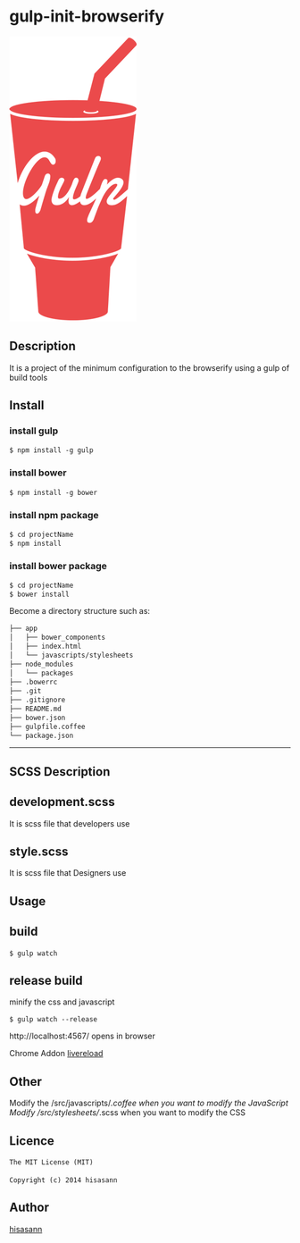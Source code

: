 ﻿gulp-init-browserify
====

![Image](https://raw.githubusercontent.com/hisasann/gulp-init-browserify/master/image.png?raw=true "Image")

## Description

It is a project of the minimum configuration to the browserify using a gulp of build tools

## Install

### install gulp

```shell
$ npm install -g gulp
```

### install bower

```shell
$ npm install -g bower
```

### install npm package

```shell
$ cd projectName
$ npm install
```

### install bower package

```shell
$ cd projectName
$ bower install
```

Become a directory structure such as:

```
├── app
│   ├── bower_components
│   ├── index.html
│   └── javascripts/stylesheets
├── node_modules
│   └── packages
├── .bowerrc
├── .git
├── .gitignore
├── README.md
├── bower.json
├── gulpfile.coffee
└── package.json
```

---

## SCSS Description

## development.scss

It is scss file that developers use

## style.scss

It is scss file that Designers use

## Usage

## build

```
$ gulp watch
```

## release build

minify the css and javascript

```
$ gulp watch --release
```

http://localhost:4567/ opens in browser

Chrome Addon
[livereload](https://chrome.google.com/webstore/detail/livereload/jnihajbhpnppcggbcgedagnkighmdlei)


## Other

Modify the /src/javascripts/*.coffee when you want to modify the JavaScript
Modify /src/stylesheets/*.scss when you want to modify the CSS

## Licence

```
The MIT License (MIT)

Copyright (c) 2014 hisasann
```

## Author

[hisasann](https://github.com/hisasann)